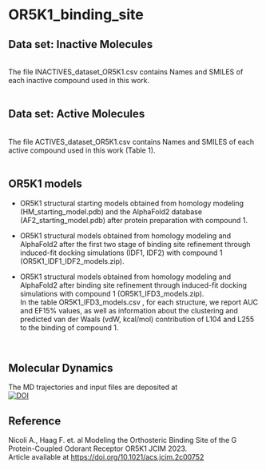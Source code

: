 # OR5K1_binding_site

## Data set: Inactive Molecules 
<br/>
The file INACTIVES_dataset_OR5K1.csv contains Names and SMILES of each inactive compound used in this work.<br/>
<br/>

## Data set: Active Molecules 
<br/>
The file ACTIVES_dataset_OR5K1.csv contains Names and SMILES of each active compound used in this work (Table 1).<br/>
<br/>

## OR5K1 models
- OR5K1 structural starting models obtained from homology modeling (HM_starting_model.pdb) and the AlphaFold2 database (AF2_starting_model.pdb) after protein preparation with compound 1.<br/>

- OR5K1 structural models obtained from homology modeling and AlphaFold2 after the first two stage of binding site refinement through induced-fit docking simulations (IDF1, IDF2) with compound 1 (OR5K1_IDF1_IDF2_models.zip).

- OR5K1 structural models obtained from homology modeling and AlphaFold2 after binding site refinement through induced-fit docking simulations with compound 1 (OR5K1_IFD3_models.zip).<br/>
In the table OR5K1_IFD3_models.csv , for each structure, we report AUC and EF15% values, as well as information about the clustering and predicted van der Waals (vdW, kcal/mol) contribution of L104 and L255 to the binding of compound 1.
<br/>

## Molecular Dynamics
The MD trajectories and input files are deposited at<br/>
[![DOI](https://zenodo.org/badge/DOI/10.5281/zenodo.7464900.svg)](https://doi.org/10.5281/zenodo.7464900)
<br/>

## Reference
Nicoli A., Haag F. et. al Modeling the Orthosteric Binding Site of the G Protein-Coupled Odorant Receptor OR5K1 JCIM 2023. <br/>
Article available at https://doi.org/10.1021/acs.jcim.2c00752
<br/>


